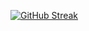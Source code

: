 <a href="https://git.io/streak-stats"><img src="https://streak-stats.demolab.com?user=oza95&theme=dracula" alt="GitHub Streak" /></a>
